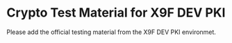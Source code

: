 # Crypto Test Material for X9F DEV PKI

Please add the official testing material from the X9F DEV PKI environmet.

